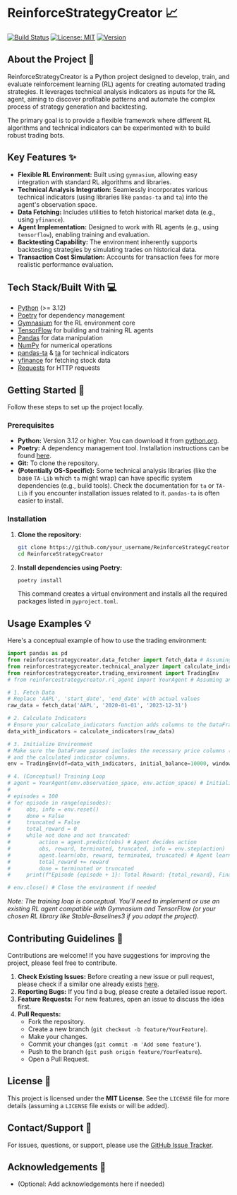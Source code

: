 # ReinforceStrategyCreator 📈

[![Build Status](https://img.shields.io/badge/build-passing-brightgreen)](https://github.com/your_username/ReinforceStrategyCreator/actions) <!-- Placeholder -->
[![License: MIT](https://img.shields.io/badge/License-MIT-yellow.svg)](https://opensource.org/licenses/MIT)
[![Version](https://img.shields.io/badge/version-0.1.0-blue)](https://github.com/your_username/ReinforceStrategyCreator) <!-- Placeholder -->

## About the Project 🎯

ReinforceStrategyCreator is a Python project designed to develop, train, and evaluate reinforcement learning (RL) agents for creating automated trading strategies. It leverages technical analysis indicators as inputs for the RL agent, aiming to discover profitable patterns and automate the complex process of strategy generation and backtesting.

The primary goal is to provide a flexible framework where different RL algorithms and technical indicators can be experimented with to build robust trading bots.

## Key Features ✨

*   **Flexible RL Environment:** Built using `gymnasium`, allowing easy integration with standard RL algorithms and libraries.
*   **Technical Analysis Integration:** Seamlessly incorporates various technical indicators (using libraries like `pandas-ta` and `ta`) into the agent's observation space.
*   **Data Fetching:** Includes utilities to fetch historical market data (e.g., using `yfinance`).
*   **Agent Implementation:** Designed to work with RL agents (e.g., using `tensorflow`), enabling training and evaluation.
*   **Backtesting Capability:** The environment inherently supports backtesting strategies by simulating trades on historical data.
*   **Transaction Cost Simulation:** Accounts for transaction fees for more realistic performance evaluation.

## Tech Stack/Built With 💻

*   [Python](https://www.python.org/) (>= 3.12)
*   [Poetry](https://python-poetry.org/) for dependency management
*   [Gymnasium](https://gymnasium.farama.org/) for the RL environment core
*   [TensorFlow](https://www.tensorflow.org/) for building and training RL agents
*   [Pandas](https://pandas.pydata.org/) for data manipulation
*   [NumPy](https://numpy.org/) for numerical operations
*   [pandas-ta](https://github.com/twopirllc/pandas-ta) & [ta](https://github.com/bukosabino/ta) for technical indicators
*   [yfinance](https://github.com/ranaroussi/yfinance) for fetching stock data
*   [Requests](https://requests.readthedocs.io/en/latest/) for HTTP requests

## Getting Started 🚀

Follow these steps to set up the project locally.

### Prerequisites

*   **Python:** Version 3.12 or higher. You can download it from [python.org](https://www.python.org/).
*   **Poetry:** A dependency management tool. Installation instructions can be found [here](https://python-poetry.org/docs/#installation).
*   **Git:** To clone the repository.
*   **(Potentially OS-Specific):** Some technical analysis libraries (like the base `TA-Lib` which `ta` might wrap) can have specific system dependencies (e.g., build tools). Check the documentation for `ta` or `TA-Lib` if you encounter installation issues related to it. `pandas-ta` is often easier to install.

### Installation

1.  **Clone the repository:**
    ```bash
    git clone https://github.com/your_username/ReinforceStrategyCreator.git # Replace with actual URL
    cd ReinforceStrategyCreator
    ```

2.  **Install dependencies using Poetry:**
    ```bash
    poetry install
    ```
    This command creates a virtual environment and installs all the required packages listed in `pyproject.toml`.

## Usage Examples 💡

Here's a conceptual example of how to use the trading environment:

```python
import pandas as pd
from reinforcestrategycreator.data_fetcher import fetch_data # Assuming fetch_data exists
from reinforcestrategycreator.technical_analyzer import calculate_indicators # Assuming calculate_indicators exists
from reinforcestrategycreator.trading_environment import TradingEnv
# from reinforcestrategycreator.rl_agent import YourAgent # Assuming an agent class exists

# 1. Fetch Data
# Replace 'AAPL', 'start_date', 'end_date' with actual values
raw_data = fetch_data('AAPL', '2020-01-01', '2023-12-31')

# 2. Calculate Indicators
# Ensure your calculate_indicators function adds columns to the DataFrame
data_with_indicators = calculate_indicators(raw_data)

# 3. Initialize Environment
# Make sure the DataFrame passed includes the necessary price columns ('close')
# and the calculated indicator columns.
env = TradingEnv(df=data_with_indicators, initial_balance=10000, window_size=10)

# 4. (Conceptual) Training Loop
# agent = YourAgent(env.observation_space, env.action_space) # Initialize your agent
#
# episodes = 100
# for episode in range(episodes):
#     obs, info = env.reset()
#     done = False
#     truncated = False
#     total_reward = 0
#     while not done and not truncated:
#         action = agent.predict(obs) # Agent decides action
#         obs, reward, terminated, truncated, info = env.step(action)
#         agent.learn(obs, reward, terminated, truncated) # Agent learns
#         total_reward += reward
#         done = terminated or truncated
#     print(f"Episode {episode + 1}: Total Reward: {total_reward}, Final Portfolio Value: {info.get('portfolio_value')}")

# env.close() # Close the environment if needed
```

*Note: The training loop is conceptual. You'll need to implement or use an existing RL agent compatible with Gymnasium and TensorFlow (or your chosen RL library like Stable-Baselines3 if you adapt the project).*

## Contributing Guidelines 🙏

Contributions are welcome! If you have suggestions for improving the project, please feel free to contribute.

1.  **Check Existing Issues:** Before creating a new issue or pull request, please check if a similar one already exists [here](https://github.com/your_username/ReinforceStrategyCreator/issues). <!-- Replace with actual URL -->
2.  **Reporting Bugs:** If you find a bug, please create a detailed issue report.
3.  **Feature Requests:** For new features, open an issue to discuss the idea first.
4.  **Pull Requests:**
    *   Fork the repository.
    *   Create a new branch (`git checkout -b feature/YourFeature`).
    *   Make your changes.
    *   Commit your changes (`git commit -m 'Add some feature'`).
    *   Push to the branch (`git push origin feature/YourFeature`).
    *   Open a Pull Request.

## License 📜

This project is licensed under the **MIT License**. See the `LICENSE` file for more details (assuming a `LICENSE` file exists or will be added).

## Contact/Support 📧

For issues, questions, or support, please use the [GitHub Issue Tracker](https://github.com/your_username/ReinforceStrategyCreator/issues). <!-- Replace with actual URL -->

## Acknowledgements 🙏

*   (Optional: Add acknowledgements here if needed)